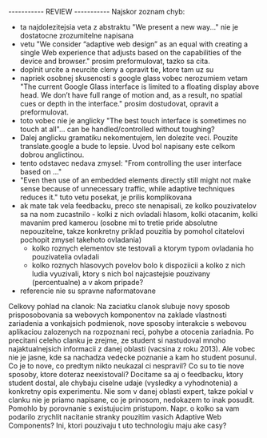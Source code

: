 ----------- REVIEW -----------
Najskor zoznam chyb:
- ta najdolezitejsia veta z abstraktu "We present a new way..." nie je dostatocne zrozumitelne napisana
- vetu "We consider “adaptive web design” as an equal with creating a single Web experience that adjusts based on the capabilities of the device and browser." prosim preformulovat, tazko sa cita.
- doplnit urcite a neurcite cleny a opravit tie, ktore tam uz su
- napriek osobnej skusenosti s google glass vobec nerozumiem vetam "The current Google Glass interface is limited to a floating display above head. We don’t have full range of motion and, as a result, no spatial cues or depth in the interface." prosim dostudovat, opravit a preformulovat.
- toto vobec nie je anglicky "The best touch interface is sometimes no touch at all"...  can be handled/controlled without toughing?
- Dalej anglicku gramatiku nekomentujem, len dolezite veci. Pouzite translate.google a bude to lepsie. Uvod bol napisany este celkom dobrou anglictinou.
- tento odstavec nedava zmysel: "From controlling the user interface based on ..."
- "Even then use of an embedded elements directly still might not make sense because of unnecessary traffic, while adaptive techniques reduces it." tuto vetu posekat, je prilis komplikovana
- ak mate tak vela feedbacku, preco ste nenapisali, ze kolko pouzivatelov sa na nom zucastnilo - kolki z nich ovladali hlasom, kolki otacanim, kolki mavanim pred kamerou (osobne mi to tretie pride absolutne nepouzitelne, takze konkretny priklad pouzitia by pomohol citatelovi pochopit zmysel takehoto ovladania)
   - kolko roznych elementov ste testovali a ktorym typom ovladania ho pouzivatelia ovladali
   - kolko roznych hlasovych povelov bolo k dispoziicii a kolko z nich ludia vyuzivali, ktory s nich bol najcastejsie pouzivany (percentualne) a v akom pripade?
- referencie nie su spravne naformatovane

Celkovy pohlad na clanok:
Na zaciatku clanok slubuje novy sposob prisposobovania sa webovych komponentov na zaklade vlastnosti zariadenia a vonkajsich podmienok, nove sposoby interakcie s webovou aplikaciou zalozenych na rozpoznani reci, pohybe a otocenia zariadnia. Po precitani celeho clanku je zrejme, ze student si nastudoval mnoho najaktualnejsich informacii z danej oblasti (vacsina z roku 2013). Ale vobec nie je jasne, kde sa nachadza vedecke poznanie a kam ho student posunul. Co je to nove, co predtym nikto neukazal ci nespravil? Co su to tie nove sposoby, ktore doteraz neexistovali? Docitame sa aj o feedbacku, ktory student dostal, ale chybaju ciselne udaje (vysledky a vyhodnotenia) a konkretny opis experimentu. Nie som v danej oblasti expert, takze pokial v clanku nie je priamo napisane, co je prinosom, nedokazem to inak posudit. Pomohlo by porovnanie s existujucim pristupom. Napr. o kolko sa vam podarilo zrychlit nacitanie stranky pouzitim vasich Adaptive Web Components? Ini, ktori pouzivaju t
uto technologiu maju ake casy?

